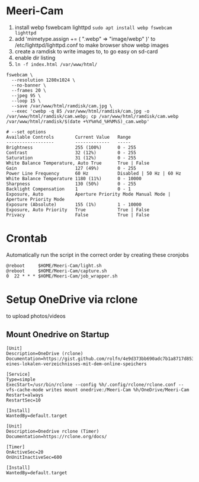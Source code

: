 # Meeri-Cam

1. install webp fswebcam lighttpd `sudo apt install webp fswebcam lighttpd`
2. add 'mimetype.assign   += ( ".webp" => "image/webp" )' to /etc/lighttpd/lighttpd.conf to make browser show webp images
3. create a ramdisk to write images to, to  go easy on sd-card
4. enable dir listing
5. `ln -f index.html /var/www/html/`

```
fswebcam \
  --resolution 1280x1024 \
  --no-banner \
  --frames 20 \
  --jpeg 95 \
  --loop 15 \
  --save /var/www/html/ramdisk/cam.jpg \
  --exec 'cwebp -q 85 /var/www/html/ramdisk/cam.jpg -o /var/www/html/ramdisk/cam.webp; cp /var/www/html/ramdisk/cam.webp /var/www/html/ramdisk/$(date +%Y%m%d_%H%M%S)_cam.webp'
```

```
# --set options
Available Controls        Current Value   Range
------------------        -------------   -----
Brightness                255 (100%)      0 - 255
Contrast                  32 (12%)        0 - 255
Saturation                31 (12%)        0 - 255
White Balance Temperature, Auto True      True | False
Gain                      127 (49%)       0 - 255
Power Line Frequency      60 Hz           Disabled | 50 Hz | 60 Hz
White Balance Temperature 1180 (11%)      0 - 10000
Sharpness                 130 (50%)       0 - 255
Backlight Compensation    1               0 - 1
Exposure, Auto            Aperture Priority Mode Manual Mode | Aperture Priority Mode
Exposure (Absolute)       155 (1%)        1 - 10000
Exposure, Auto Priority   True            True | False
Privacy                   False           True | False
```

# Crontab
Automatically run the script in the correct order by creating these cronjobs

```
@reboot     $HOME/Meeri-Cam/light.sh
@reboot     $HOME/Meeri-Cam/capture.sh
0  22 * * * $HOME/Meeri-Cam/job_wrapper.sh
```
# Setup OneDrive via rclone
to upload photos/videos

## Mount Onedrive on Startup
```
[Unit]
Description=OneDrive (rclone)
Documentation=https://gist.github.com/rolfn/4e9d373bb690adc7b1a8717d853190c1#synchronisieren-eines-lokalen-verzeichnisses-mit-dem-online-speichers

[Service]
Type=simple
ExecStart=/usr/bin/rclone --config %h/.config/rclone/rclone.conf --vfs-cache-mode writes mount onedrive:/Meeri-Cam %h/OneDrive/Meeri-Cam
Restart=always
RestartSec=10

[Install]
WantedBy=default.target
```

```
[Unit]
Description=Onedrive rclone (Timer)
Documentation=https://rclone.org/docs/

[Timer]
OnActiveSec=20
OnUnitInactiveSec=600

[Install]
WantedBy=default.target
```
